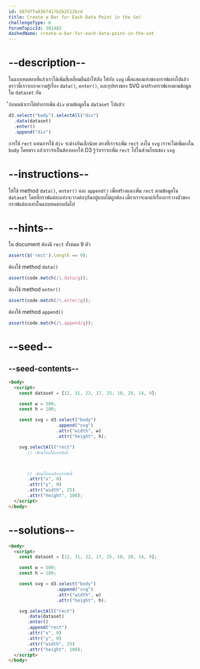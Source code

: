 ```yaml
---
id: 587d7fa8367417b2b2512bcd
title: Create a Bar for Each Data Point in the Set
challengeType: 6
forumTopicId: 301482
dashedName: create-a-bar-for-each-data-point-in-the-set
---
```


# --description--

ในแบบทดสอบที่แล้วเราได้เพิ่มสี่เหลี่ยมผืนผ้าให้กับ ให้กับ `svg` เพื่อแสดงแท่งของกราฟแท่งไปแล้ว 
คราวนี้เราจะเอาความรู้เรื่อง `data()`, `enter()`, และรุปทรงของ SVG มาสร้างกราฟแทงตามข้อมูลใน `dataset` กัน

ืก่อนหน้าเราได้ทำการเพิ่ม `div` ตามข้อมูลใน `dataset` ไปแล้ว:

```js
d3.select("body").selectAll("div")
  .data(dataset)
  .enter()
  .append("div")
```

การใช้ `rect` แทนการใช้ `div` จะต่างกันเล็กน้อย 
ตรงที่เราจะเพิ่ม `rect` ลงใน `svg` เราจะไม่เพิ่มลงใน `body` โดยตรง
แล้วเราจำเป็นต้องบอกให้ D3 รู้ว่าเราจะเพิ่ม `rect` ไปในส่วนไหนของ `svg`  

# --instructions--

ให้ใช้ method `data()`, `enter()` และ `append()` เพื่อสร้างและเพิ่ม `rect` ตามข้อมูลใน `dataset` โดยที่กราฟแต่ละแท่งจะวางต่อๆกันอยู่แบบไม่ถูกต้อง เดี๋ยวเราจะมาแก้เรื่องการวางตัวของกราฟแต่ละแท่งในแบบทดสอบถัดไป 

# --hints--

ใน document ต้องมี `rect` ทั้งหมด 9 ตัว

```js
assert($('rect').length == 9);
```

ต้องใช้ method `data()`

```js
assert(code.match(/\.data/g));
```

ต้องใช้ method `enter()`

```js
assert(code.match(/\.enter/g));
```

ต้องใช้ method `append()`

```js
assert(code.match(/\.append/g));
```

# --seed--

## --seed-contents--

```html
<body>
  <script>
    const dataset = [12, 31, 22, 17, 25, 18, 29, 14, 9];

    const w = 500;
    const h = 100;

    const svg = d3.select("body")
                  .append("svg")
                  .attr("width", w)
                  .attr("height", h);

    svg.selectAll("rect")
       // เขียนโค้ดใต้บรรทัดนี้



       // เขียนโค้ดเหนือบรรทัดนี้
       .attr("x", 0)
       .attr("y", 0)
       .attr("width", 25)
       .attr("height", 100);
  </script>
</body>
```

# --solutions--

```html
<body>
  <script>
    const dataset = [12, 31, 22, 17, 25, 18, 29, 14, 9];

    const w = 500;
    const h = 100;

    const svg = d3.select("body")
                  .append("svg")
                  .attr("width", w)
                  .attr("height", h);

    svg.selectAll("rect")
       .data(dataset)
       .enter()
       .append("rect")
       .attr("x", 0)
       .attr("y", 0)
       .attr("width", 25)
       .attr("height", 100);
  </script>
</body>
```
